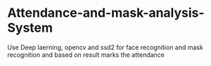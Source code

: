 # Attendance-and-mask-analysis-System
Use Deep laerning, opencv  and ssd2 for face recognition and mask recognition and based on result marks the attendance 
